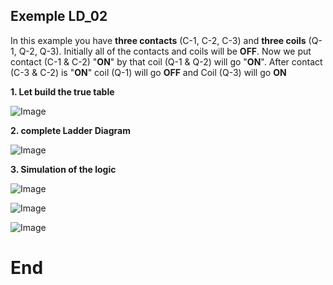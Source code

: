 ## Exemple LD_02

In this example you have **three contacts** (C-1, C-2, C-3) and **three coils** (Q-1, Q-2, Q-3). Initially all of the contacts and coils will be **OFF**. Now we put contact (C-1 & C-2) "**ON**" by that coil (Q-1 & Q-2) will go "**ON**". After contact (C-3 & C-2) is "**ON**" coil (Q-1)  will go **OFF** and Coil (Q-3) will go **ON**

**1. Let build the true table**

![Image](https://github.com/user-attachments/assets/df005077-7f8f-4755-89a6-3dae199b058d)

**2. complete Ladder Diagram**

![Image](https://github.com/user-attachments/assets/8ba1fee3-d13e-47ec-931d-7074c29f2a56)

**3. Simulation of the logic**

![Image](https://github.com/user-attachments/assets/09b0d3cf-fa62-4921-9419-150241c524a7)

![Image](https://github.com/user-attachments/assets/561c3ad7-b41e-4164-96fd-dd4cfabd6a11)

![Image](https://github.com/user-attachments/assets/d33752a1-067e-419e-b55d-8f3d99bcdcbc)

# End